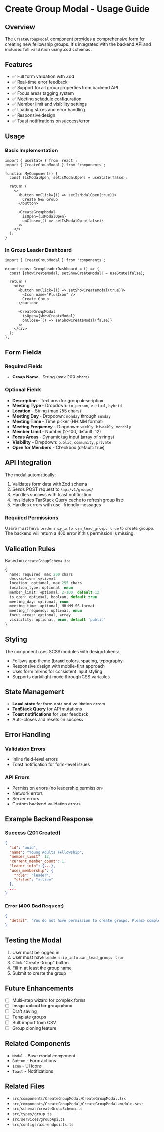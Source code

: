 # Create Group Modal - Usage Guide

## Overview

The `CreateGroupModal` component provides a comprehensive form for creating new fellowship groups. It's integrated with the backend API and includes full validation using Zod schemas.

## Features

- ✅ Full form validation with Zod
- ✅ Real-time error feedback
- ✅ Support for all group properties from backend API
- ✅ Focus areas tagging system
- ✅ Meeting schedule configuration
- ✅ Member limit and visibility settings
- ✅ Loading states and error handling
- ✅ Responsive design
- ✅ Toast notifications on success/error

## Usage

### Basic Implementation

```tsx
import { useState } from 'react';
import { CreateGroupModal } from 'components';

function MyComponent() {
  const [isModalOpen, setIsModalOpen] = useState(false);

  return (
    <>
      <button onClick={() => setIsModalOpen(true)}>
        Create New Group
      </button>

      <CreateGroupModal
        isOpen={isModalOpen}
        onClose={() => setIsModalOpen(false)}
      />
    </>
  );
}
```

### In Group Leader Dashboard

```tsx
import { CreateGroupModal } from 'components';

export const GroupLeaderDashboard = () => {
  const [showCreateModal, setShowCreateModal] = useState(false);

  return (
    <div>
      <button onClick={() => setShowCreateModal(true)}>
        <Icon name="PlusIcon" />
        Create Group
      </button>

      <CreateGroupModal
        isOpen={showCreateModal}
        onClose={() => setShowCreateModal(false)}
      />
    </div>
  );
};
```

## Form Fields

### Required Fields
- **Group Name** - String (max 200 chars)

### Optional Fields
- **Description** - Text area for group description
- **Meeting Type** - Dropdown: `in_person`, `virtual`, `hybrid`
- **Location** - String (max 255 chars)
- **Meeting Day** - Dropdown: `monday` through `sunday`
- **Meeting Time** - Time picker (HH:MM format)
- **Meeting Frequency** - Dropdown: `weekly`, `biweekly`, `monthly`
- **Member Limit** - Number (2-100, default: 12)
- **Focus Areas** - Dynamic tag input (array of strings)
- **Visibility** - Dropdown: `public`, `community`, `private`
- **Open for Members** - Checkbox (default: true)

## API Integration

The modal automatically:
1. Validates form data with Zod schema
2. Sends POST request to `/api/v1/groups/`
3. Handles success with toast notification
4. Invalidates TanStack Query cache to refresh group lists
5. Handles errors with user-friendly messages

### Required Permissions

Users must have `leadership_info.can_lead_group: true` to create groups. The backend will return a 400 error if this permission is missing.

## Validation Rules

Based on `createGroupSchema.ts`:

```typescript
{
  name: required, max 200 chars
  description: optional
  location: optional, max 255 chars
  location_type: optional, enum
  member_limit: optional, 2-100, default 12
  is_open: optional, boolean, default true
  meeting_day: optional, enum
  meeting_time: optional, HH:MM:SS format
  meeting_frequency: optional, enum
  focus_areas: optional, array
  visibility: optional, enum, default 'public'
}
```

## Styling

The component uses SCSS modules with design tokens:
- Follows app theme (brand colors, spacing, typography)
- Responsive design with mobile-first approach
- Uses form mixins for consistent input styling
- Supports dark/light mode through CSS variables

## State Management

- **Local state** for form data and validation errors
- **TanStack Query** for API mutations
- **Toast notifications** for user feedback
- Auto-closes and resets on success

## Error Handling

### Validation Errors
- Inline field-level errors
- Toast notification for form-level issues

### API Errors
- Permission errors (no leadership permission)
- Network errors
- Server errors
- Custom backend validation errors

## Example Backend Response

### Success (201 Created)
```json
{
  "id": "uuid",
  "name": "Young Adults Fellowship",
  "member_limit": 12,
  "current_member_count": 1,
  "leader_info": {...},
  "user_membership": {
    "role": "leader",
    "status": "active"
  },
  ...
}
```

### Error (400 Bad Request)
```json
{
  "detail": "You do not have permission to create groups. Please complete leadership onboarding first."
}
```

## Testing the Modal

1. User must be logged in
2. User must have `leadership_info.can_lead_group: true`
3. Click "Create Group" button
4. Fill in at least the group name
5. Submit to create the group

## Future Enhancements

- [ ] Multi-step wizard for complex forms
- [ ] Image upload for group photo
- [ ] Draft saving
- [ ] Template groups
- [ ] Bulk import from CSV
- [ ] Group cloning feature

## Related Components

- `Modal` - Base modal component
- `Button` - Form actions
- `Icon` - UI icons
- `Toast` - Notifications

## Related Files

- `src/components/CreateGroupModal/CreateGroupModal.tsx`
- `src/components/CreateGroupModal/CreateGroupModal.module.scss`
- `src/schemas/createGroupSchema.ts`
- `src/types/group.ts`
- `src/services/groupApi.ts`
- `src/configs/api-endpoints.ts`
